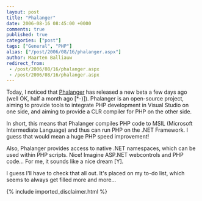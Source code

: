 ```yaml
---
layout: post
title: "Phalanger"
date: 2006-08-16 08:45:00 +0000
comments: true
published: true
categories: ["post"]
tags: ["General", "PHP"]
alias: ["/post/2006/08/16/phalanger.aspx"]
author: Maarten Balliauw
redirect_from:
 - /post/2006/08/16/phalanger.aspx
 - /post/2006/08/16/phalanger.aspx
---
```

<p>Today, I noticed that <a href="http://www.php-compiler.net/" mce_href="http://www.php-compiler.net/">Phalanger</a> has released a new beta a few days ago (well OK, half a month ago [*-)]). Phalanger is an open-source project, aiming to provide tools to integrate PHP development in Visual Studio on one side, and aiming to provide a CLR compiler for PHP on the other side. </p><p>In short, this means that Phalanger compiles PHP code to MSIL (Microsoft Intermediate Language) and thus can run PHP on the .NET Framework. I guess that would mean a huge PHP speed improvement! </p><p>Also, Phalanger provides access to native .NET namespaces, which can be used within PHP scripts. Nice! Imagine ASP.NET webcontrols and PHP code... For me, it sounds like a nice dream [Y]. </p><p>I guess I'll have to check that all out. It's placed on my to-do list, which seems to always get filled more and more... </p>
{% include imported_disclaimer.html %}
